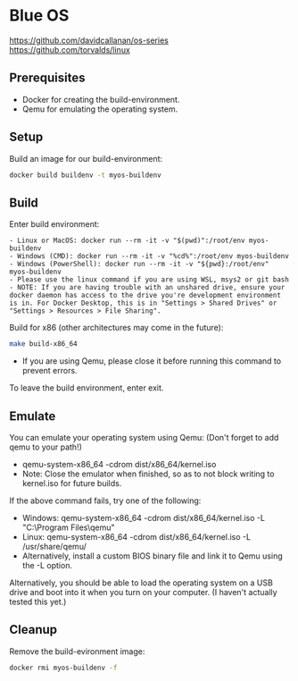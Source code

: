 # Blue OS

https://github.com/davidcallanan/os-series
https://github.com/torvalds/linux

## Prerequisites

- Docker for creating the build-environment.
- Qemu for emulating the operating system.

## Setup

Build an image for our build-environment:

```bash
docker build buildenv -t myos-buildenv
```

## Build

Enter build environment:

    - Linux or MacOS: docker run --rm -it -v "$(pwd)":/root/env myos-buildenv
    - Windows (CMD): docker run --rm -it -v "%cd%":/root/env myos-buildenv
    - Windows (PowerShell): docker run --rm -it -v "${pwd}:/root/env" myos-buildenv
    - Please use the linux command if you are using WSL, msys2 or git bash
    - NOTE: If you are having trouble with an unshared drive, ensure your docker daemon has access to the drive you're development environment is in. For Docker Desktop, this is in "Settings > Shared Drives" or "Settings > Resources > File Sharing".

Build for x86 (other architectures may come in the future):

```bash
make build-x86_64
```

- If you are using Qemu, please close it before running this command to prevent errors.

To leave the build environment, enter exit.

## Emulate

You can emulate your operating system using Qemu: (Don't forget to add qemu to your path!)

- qemu-system-x86_64 -cdrom dist/x86_64/kernel.iso
- Note: Close the emulator when finished, so as to not block writing to kernel.iso for future builds.

If the above command fails, try one of the following:

- Windows: qemu-system-x86_64 -cdrom dist/x86_64/kernel.iso -L "C:\Program Files\qemu"
- Linux: qemu-system-x86_64 -cdrom dist/x86_64/kernel.iso -L /usr/share/qemu/
- Alternatively, install a custom BIOS binary file and link it to Qemu using the -L option.

Alternatively, you should be able to load the operating system on a USB drive and boot into it when you turn on your computer. (I haven't actually tested this yet.)

## Cleanup

Remove the build-evironment image:

```bash
docker rmi myos-buildenv -f
```
